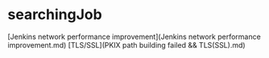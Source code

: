 # searchingJob
[Jenkins network performance improvement](Jenkins network performance improvement.md)
[TLS/SSL](PKIX path building failed && TLS(SSL).md)
